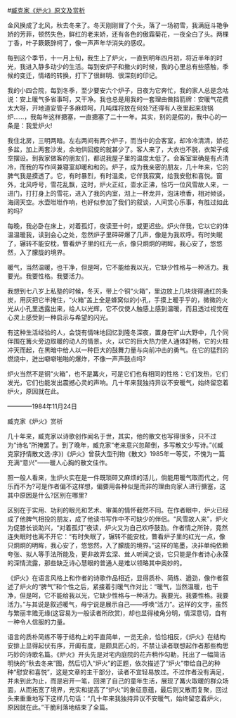#[臧克家《炉火》原文及赏析](https://www.vrrw.net/wx/8919.html)

金风换成了北风，秋去冬来了。冬天刚刚冒了个头，落了一场初雪，我满庭斗艳争娇的芳菲，顿然失色，鲜红的老来娇，还有各色的傲霜菊花，一夜全白了头。两棵丁香，叶子簌簌辞柯了，像一声声年华消失的感叹。

每到这个季节，十一月上旬，我生上了炉火，一直到明年四月初，将近半年的时光，我进入静多动少的生活。每到安炉子和撤火的时候，我的心里总有些感触，季候的变迁，情绪的转换，打下了很鲜明、很深刻的印记。

我的小四合院，每到冬季，至少要安六个炉子，日夜为它奔忙，我的家人总是念咕说：安上暖气多省事呵，又干净。我也总是用我的一套理由做挡箭牌：安暖气花费太大呀，开地道安管子多麻烦呵，几吨煤将放在何处?还得有人夜里起来烧锅炉……，我每年这样搪塞，一直搪塞了二十一年。其实，别的是假的，我中心的一条是：我爱炉火!



我住北房，三明两暗。左右两间有两个炉子，而当中的会客室，却冷冷清清，娇花多盆，加上两套沙发，余地供回旋的就甚少了。客人来了，大衣也不脱，衣架子成空摆设。到我家做客的朋友们，都说我屋子里的温度太低了。会客室里确是有点清冷，而我的写作间兼寝室却暖和和的。炉子，成为我亲密的朋友，几十年来，它的脾气我是摸透了。它，有时暴烈，有时温柔，它伴我寂寞，给我安慰和喜悦。窗外，北风呼号，雪花乱飘，这时，炉火正红，壶水正沸，恰巧一位风雪故人来，一进门，打打身上的雪花，进入了我的内室，沏上一杯龙井，泡沫喷香，相对倾谈，海阔天空。水壶咝咝作响，也好似参加了我们的叙谈，人间赏心乐事，有胜过如此的吗?

每晚，我必卧在床上，对着孤灯，夜读至十时，或更迟些。炉火伴我，它以它的体温温暖我，读到会心之处，忽然炉子里砰砰爆了几声，像是为我欢呼。有时失眠了，辗转不能安枕，瞥看炉子里的红光一点，像只炯炯的明眸，我心安了，悠悠然，入了朦胧的境界。

暖气，当然温暖，也干净，但是呵，它不能给我以光，它缺少性格与一种活力。我要光。我要性格。我要活力。

我想到七八岁上私塾的时候，冬天，带上个铜“火箱”，里边放上几块烧得通红的条炭，用灰把它半掩住，“火箱”盖上全是蜂窝似的小孔，手摸上暖乎乎的，微微的火光从小孔里透露出来，给人以光辉，它不仅使人触感上感到温暖，而且透过视觉在心灵上感受到一种启示与希望的闪光。

有这种生活经验的人，会饶有情味地回忆到隆冬深夜，置身在旷山大野中，几个同伴围在篝火旁边取暖的动人的情景。火，以它的巨大热力使人通体舒畅，它的火柱冲天而起，在黑暗中给人以一种巨大的鼓舞力量与向前冲击的勇气。在它的猛烈的燃烧中，迸出噼噼啪啪的爆炸，不像一声声鼓点吗?

炉火当然不是铜“火箱”，也不是篝火，可是它们也有相同的性格：它们发热，它们发光，它们也能发出震撼心灵的声响。几十年来我独持异议不安暖气，始终留恋着炉火，原因就在此。

————1984年11月24日

臧克家《炉火》赏析

几十年来，臧克家以诗歌创作闻名于世，其实，他的散文也写得很多，只不过为“诗名”所掩罢了。到了晚年，臧克家“老来意兴忽颠倒，多写散文少写诗。”(《臧克家抒情散文选·序》)《炉火》曾获大型刊物《散文》1985年一等奖，不愧为一篇充满“意兴”——暖人心胸的散文佳作。

照一般人看来，生炉火实在是一件既琐碎又麻烦的活儿，倘能用暖气取而代之，何乐而不为?可是作者偏不这样想，偏要用各种似是而非的理由向家人进行搪塞，这其中原因是什么?区别在哪里?

区别在于实用、功利的眼光和艺术、审美的情怀截然不同。在作者眼中，炉火已经成了他脾气相投的朋友，成了他读书写作中不可缺少的伴侣。“风雪故人来”，炉火为促膝长谈助兴，“对着孤灯”夜读，炉火又为自己欢呼鼓劲。作者情之所钟，竟然连失眠时也离不开它：“有时失眠了，辗转不能安枕，瞥看炉子里的红光一点，像只炯炯的明眸，我心安了，悠悠然，入了朦胧的境界。”这样的笔墨，决非单纯依赖夸张、拟人等手法所能及，更非故弄玄深、耸人听闻之谈，它只能是作者诗心永葆的深情流露，那些缺乏诗心慧眼的普通人是难以领略其中奥妙的。

《炉火》在语言风格上和作者的诗歌作品相近，显得质朴、简练、遒劲，像作者叙述了炉火的“脾气”和个性之后，紧接着引暖气作对比：“暖气，当然温暖，也干净，但是呵，它不能给我以光，它缺少性格与一种活力。我要光。我要性格。我要活力。”与其说是叙述暖气，毋宁说是展示自己——呼唤“活力”。这样的文字，虽然与繁丽丰赡无缘(这容易为一般读者所欣赏)，却也显得棱角分明，情深意切，自有一种令人信服的力量。

语言的质朴简练不等于结构上的平直简单，一览无余，恰恰相反，《炉火》在结构安排上显得起伏有序，开阖有度，是颇具匠心的，不禁让读者联想起作者那些构思巧妙的诗歌名篇。《炉火》开头先是对宅内庭院的花卉稍作勾勒，托出了一幅简洁明快的“秋去冬来”图，然后切入“炉火”的正题，依次描述了“炉火”带给自己的种种“慰安和喜悦”，这是文章的主干部分，读者不宜轻易放过。不过作者没有满足，并未到此为止，而是宕开一笔，回溯了自己的童年生活，展现了篝火取暖的群众场面，从而拓宽了境界，充实和提高了“炉火”的象征意蕴，最后则又散而复聚，回过头来重重地写下这样几句话：“几十年来我独持异议不安暖气，始终留恋着炉火，原因就在此。”干脆利落地结束了全篇。

